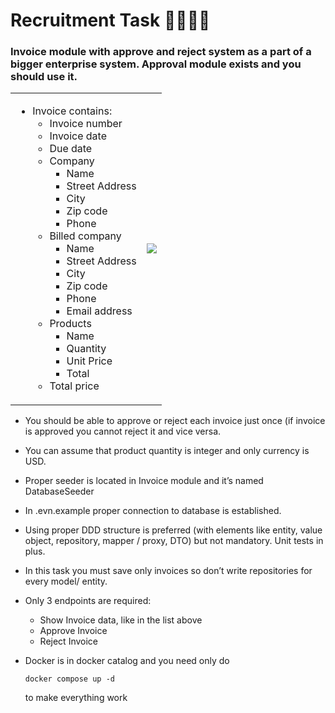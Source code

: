 # Recruitment Task 🧑‍💻👩‍💻

### Invoice module with approve and reject system as a part of a bigger enterprise system. Approval module exists and you should use it. 


<table>
<tr>
<td>

- Invoice contains:
  - Invoice number
  - Invoice date
  - Due date
  - Company
    - Name 
    - Street Address
    - City
    - Zip code
    - Phone
  - Billed company
    - Name 
    - Street Address
    - City
    - Zip code
    - Phone
    - Email address
  - Products
    - Name
    - Quantity
    - Unit Price	
    - Total
  - Total price
</td>
<td>
<img src="https://templates.invoicehome.com/invoice-template-us-classic-white-750px.png" style="width: auto"; height:100%" />
</td>
</tr>
</table>

* You should be able to approve or reject each invoice just once (if invoice is approved you cannot reject it and vice versa.

* You can assume that product quantity is integer and only currency is USD.

* Proper seeder is located in Invoice module and it’s named DatabaseSeeder

* In .evn.example proper connection to database is established.

* Using proper DDD structure is preferred (with elements like entity, value object, repository, mapper / proxy, DTO) but not mandatory. Unit tests in plus.

* In this task you must save only invoices so don’t write repositories for every model/ entity.

* Only 3 endpoints are required:
  - Show Invoice data, like in the list above
  - Approve Invoice
  - Reject Invoice

* Docker is in docker catalog and you need only do 
  ```
  docker compose up -d
  ``` 
  to make everything work
